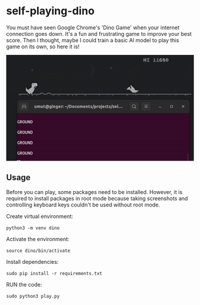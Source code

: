 # self-playing-dino

You must have seen Google Chrome's 'Dino Game' when your internet connection goes down. It's a fun and frustrating game to improve your best score. Then I thought, maybe I could train a basic AI model to play this game on its own, so here it is!

<p align="center"><img src="example.gif"></p>

## Usage

Before you can play, some packages need to be installed. However, it is required to install packages in root mode because taking screenshots and controlling keyboard keys couldn't be used without root mode.

Create virtual environment:

```
python3 -m venv dino
```
Activate the environment:
```
source dino/bin/activate
```
Install dependencies:
```
sudo pip install -r requirements.txt
```
RUN the code:
```
sudo python3 play.py
```